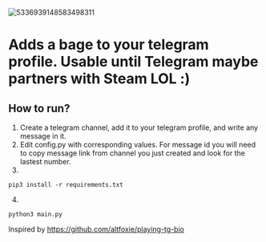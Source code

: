 ![5336939148583498311](https://github.com/user-attachments/assets/c90471b7-fd72-4178-a312-08ab2faec96d)

# Adds a bage to your telegram profile. Usable until Telegram maybe partners with Steam LOL :)

## How to run?
1) Create a telegram channel, add it to your telegram profile, and write any message in it.
2) Edit config.py with corresponding values. For message id you will need to copy message link from channel you just created and look for the lastest number.
3) 
```
pip3 install -r requirements.txt
```
4)
```
python3 main.py
```


Inspired by https://github.com/altfoxie/playing-tg-bio
